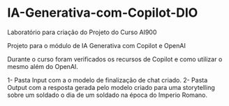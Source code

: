 # IA-Generativa-com-Copilot-DIO
Laboratório para criação do Projeto do Curso AI900

Projeto para o módulo de IA Generativa com Copilot e OpenAI

Durante o curso foram verificados os recursos de Copilot e como utilizar o mesmo além do OpenAI.

1- Pasta Input com a o modelo de finalização de chat criado.
2- Pasta Output com a resposta gerada pelo modelo criado para uma storytelling sobre um soldado o dia de um soldado na época do Imperio Romano.


